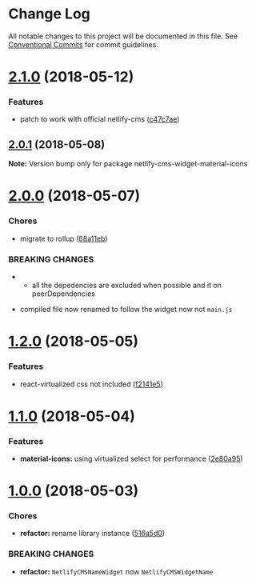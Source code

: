 # Change Log

All notable changes to this project will be documented in this file.
See [Conventional Commits](https://conventionalcommits.org) for commit guidelines.

<a name="2.1.0"></a>
# [2.1.0](https://github.com/ekoeryanto/netlify-cms-widgets/compare/netlify-cms-widget-material-icons@2.0.1...netlify-cms-widget-material-icons@2.1.0) (2018-05-12)


### Features

* patch to work with official netlify-cms ([c47c7ae](https://github.com/ekoeryanto/netlify-cms-widgets/commit/c47c7ae))




<a name="2.0.1"></a>
## [2.0.1](https://github.com/ekoeryanto/netlify-cms-widgets/compare/netlify-cms-widget-material-icons@2.0.0...netlify-cms-widget-material-icons@2.0.1) (2018-05-08)




**Note:** Version bump only for package netlify-cms-widget-material-icons

<a name="2.0.0"></a>
# [2.0.0](https://github.com/ekoeryanto/netlify-cms-widgets/compare/netlify-cms-widget-material-icons@1.2.0...netlify-cms-widget-material-icons@2.0.0) (2018-05-07)


### Chores

* migrate to rollup ([68a11eb](https://github.com/ekoeryanto/netlify-cms-widgets/commit/68a11eb))


### BREAKING CHANGES

* - all the depedencies are excluded when possible and it on peerDependencies
- compiled file now renamed to follow the widget now not `main.js`




<a name="1.2.0"></a>
# [1.2.0](https://github.com/ekoeryanto/netlify-cms-widgets/compare/netlify-cms-widget-material-icons@1.1.0...netlify-cms-widget-material-icons@1.2.0) (2018-05-05)


### Features

* react-virtualized css not included ([f2141e5](https://github.com/ekoeryanto/netlify-cms-widgets/commit/f2141e5))




<a name="1.1.0"></a>
# [1.1.0](https://github.com/ekoeryanto/netlify-cms-widgets/compare/netlify-cms-widget-material-icons@1.0.0...netlify-cms-widget-material-icons@1.1.0) (2018-05-04)


### Features

* **material-icons:** using virtualized select for performance ([2e80a95](https://github.com/ekoeryanto/netlify-cms-widgets/commit/2e80a95))




<a name="1.0.0"></a>
# [1.0.0](https://github.com/ekoeryanto/netlify-cms-widgets/compare/netlify-cms-widget-material-icons@0.1.1...netlify-cms-widget-material-icons@1.0.0) (2018-05-03)


### Chores

* **refactor:** rename library instance ([516a5d0](https://github.com/ekoeryanto/netlify-cms-widgets/commit/516a5d0))


### BREAKING CHANGES

* **refactor:** `NetlifyCMSNameWidget` now `NetlifyCMSWidgetName`
